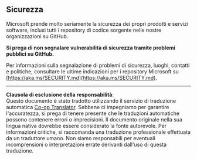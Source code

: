 <!--
CO_OP_TRANSLATOR_METADATA:
{
  "original_hash": "7229f7490ea61a04330b79651ac4d37e",
  "translation_date": "2025-09-29T20:39:00+00:00",
  "source_file": "SECURITY.md",
  "language_code": "it"
}
-->
<!-- BEGIN MICROSOFT SECURITY.MD V1.0.0 BLOCK -->

## Sicurezza

Microsoft prende molto seriamente la sicurezza dei propri prodotti e servizi software, inclusi
tutti i repository di codice sorgente nelle nostre organizzazioni su GitHub.

**Si prega di non segnalare vulnerabilità di sicurezza tramite problemi pubblici su GitHub.**

Per informazioni sulla segnalazione di problemi di sicurezza, luoghi, contatti e politiche,
consultare le ultime indicazioni per i repository Microsoft su
[https://aka.ms/SECURITY.md](https://aka.ms/SECURITY.md).

<!-- END MICROSOFT SECURITY.MD BLOCK -->

---

**Clausola di esclusione della responsabilità**:  
Questo documento è stato tradotto utilizzando il servizio di traduzione automatica [Co-op Translator](https://github.com/Azure/co-op-translator). Sebbene ci impegniamo per garantire l'accuratezza, si prega di tenere presente che le traduzioni automatiche possono contenere errori o imprecisioni. Il documento originale nella sua lingua nativa dovrebbe essere considerato la fonte autorevole. Per informazioni critiche, si raccomanda una traduzione professionale effettuata da un traduttore umano. Non siamo responsabili per eventuali incomprensioni o interpretazioni errate derivanti dall'uso di questa traduzione.